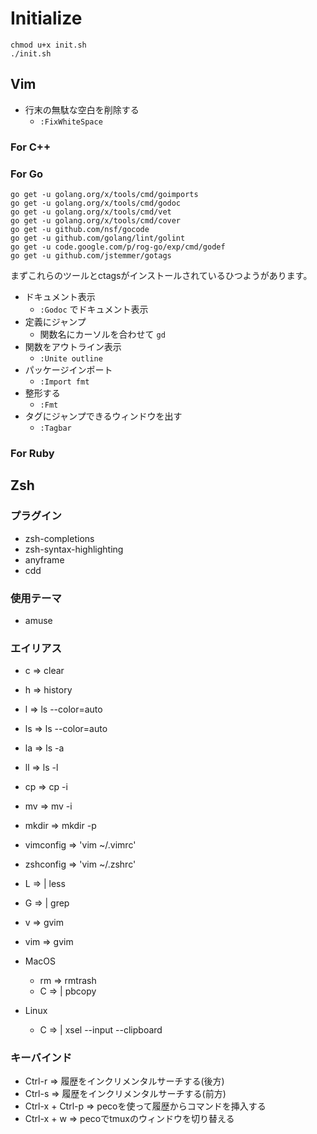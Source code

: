# Initialize

```
chmod u+x init.sh
./init.sh
```


## Vim

- 行末の無駄な空白を削除する
  - ```:FixWhiteSpace```

### For C++


### For Go

```
go get -u golang.org/x/tools/cmd/goimports
go get -u golang.org/x/tools/cmd/godoc
go get -u golang.org/x/tools/cmd/vet
go get -u golang.org/x/tools/cmd/cover
go get -u github.com/nsf/gocode
go get -u github.com/golang/lint/golint
go get -u code.google.com/p/rog-go/exp/cmd/godef
go get -u github.com/jstemmer/gotags
```
まずこれらのツールとctagsがインストールされているひつようがあります。

- ドキュメント表示
  - ```:Godoc``` でドキュメント表示
- 定義にジャンプ
  - 関数名にカーソルを合わせて ```gd```
- 関数をアウトライン表示
  - ```:Unite outline```
- パッケージインポート
  - ```:Import fmt```
- 整形する
  - ```:Fmt```
- タグにジャンプできるウィンドウを出す
  - ```:Tagbar```

### For Ruby


## Zsh

### プラグイン
- zsh-completions
- zsh-syntax-highlighting
- anyframe
- cdd

### 使用テーマ
- amuse

### エイリアス
  - c => clear
  - h => history
  - l => ls --color=auto
  - ls => ls --color=auto
  - la => ls -a
  - ll => ls -l
  - cp => cp -i
  - mv => mv -i
  - mkdir => mkdir -p
  - vimconfig => 'vim ~/.vimrc'
  - zshconfig => 'vim ~/.zshrc'
  - L => | less
  - G => | grep
  - v => gvim
  - vim => gvim

  - MacOS
    - rm => rmtrash
    - C => | pbcopy
  - Linux
    - C => | xsel --input --clipboard

### キーバインド
  - Ctrl-r => 履歴をインクリメンタルサーチする(後方)
  - Ctrl-s => 履歴をインクリメンタルサーチする(前方)
  - Ctrl-x + Ctrl-p => pecoを使って履歴からコマンドを挿入する
  - Ctrl-x + w => pecoでtmuxのウィンドウを切り替える



